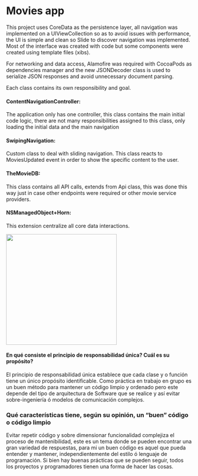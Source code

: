 # Movies app

This project uses CoreData as the persistence layer, all navigation was implemented on a UIViewCollection so as to avoid issues with performance, the UI is simple and clean so Slide to discover navigation was implemented. Most of the interface was created with code but some components were created using template files (xibs).

For networking and data access, Alamofire was required with CocoaPods as dependencies manager and the new JSONDecoder class is used to serialize JSON responses and avoid unnecessary document parsing.

Each class contains its own responsibility and goal.

#### ContentNavigationController: 
The application only has one controller, this class contains the main initial code logic, there are not many responsibilities assigned to this class, only loading the initial data and the main navigation

#### SwipingNavigation: 
Custom class to deal with sliding navigation. This class reacts to MoviesUpdated event in order to show the specific content to the user.

#### TheMovieDB: 
This class contains all API calls, extends from Api class, this was done this way just in case other endpoints were required or other movie service providers.

#### NSManagedObject+Horn: 
This extension centralize all core data interactions.

<img src="preview.gif" width="300">


#### En qué consiste el principio de responsabilidad única? Cuál es su propósito?
El principio de responsabilidad única establece que cada clase y o función tiene un único propósito identificable. Como práctica en trabajo en grupo es un buen método para mantener un código limpio y ordenado pero este depende del tipo de arquitectura de Software que se realice y así evitar sobre-ingeniería ó modelos de comunicación complejos.


### Qué características tiene, según su opinión, un “buen” código o código limpio
Evitar repetir código y sobre dimensionar funcionalidad complejiza el proceso de mantenibilidad, este es un tema donde se pueden encontrar una gran variedad de respuestas, para mi un buen código es aquel que pueda entender y mantener, independientemente del estilo ó lenguaje de programación. Si bien hay buenas prácticas que se pueden seguir, todos los proyectos y programadores tienen una forma de hacer las cosas. 
